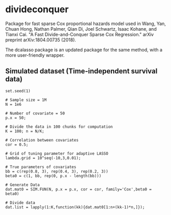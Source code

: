 # divideconquer
Package for fast sparse Cox proportional hazards model used in Wang, Yan, Chuan Hong, Nathan Palmer, Qian Di, Joel Schwartz, Isaac Kohane, and Tianxi Cai. "A Fast Divide-and-Conquer Sparse Cox Regression." arXiv preprint arXiv:1804.00735 (2018).

The dcalasso package is an updated package for the same method, with a more user-friendly wrapper.

## Simulated dataset (Time-independent survival data)
```
set.seed(1)

# Sample size = 1M
N = 1e6

# Number of covariate = 50
p.x = 50; 

# Divide the data in 100 chunks for computation
K = 100; n = N/K;  

# Correlation between covariates
cor = 0.5;  

# Grid of tuning parameter for adaptive LASSO
lambda.grid = 10^seq(-10,3,0.01); 

# True parameters of covariates
bb = c(rep(0.8, 3), rep(0.4, 3), rep(0.2, 3))
beta0 = c(1, bb, rep(0, p.x - length(bb)))

# Generate Data
dat.mat0 = SIM.FUN(N, p.x = p.x, cor = cor, family='Cox',beta0 = beta0)

# Divide data
dat.list = lapply(1:K,function(kk){dat.mat0[1:n+(kk-1)*n,]}); 
```
